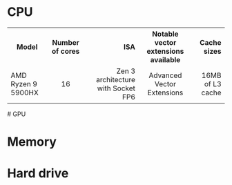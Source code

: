 # CPU
<table>
  <tbody>
    <tr>
      <th>Model</th>
      <th align="center">Number of cores</th>
      <th align="right">ISA</th>
      <th align="center">Notable vector extensions available</th>
      <th align="right">Cache sizes</th>
    </tr>
    <tr>
      <td>AMD Ryzen 9 5900HX</td>
      <td align="center">16</td>
      <td align="right">Zen 3 architecture with Socket FP6</td>
      <td align="center">Advanced Vector Extensions</td>
      <td align="right">16MB of L3 cache</td>
    </tr>
  </tbody>
</table>
# GPU




# Memory




# Hard drive


